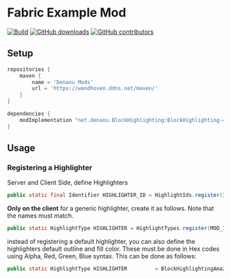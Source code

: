 # Fabric Example Mod

[![Build](https://github.com/JulianWww/StoppableSound-fabric/actions/workflows/build.yml/badge.svg)](https://github.com/JulianWww/StoppableSound-fabric/actions/workflows/build.yml)
[![GitHub downloads](https://img.shields.io/github/downloads/JulianWww/StoppableSound-fabric/total?label=Github%20downloads&logo=github)](https://github.com/JulianWww/StoppableSound-fabric/releases)
[![GitHub contributors](https://img.shields.io/github/contributors/JulianWww/BlockHighlighting-fabric?label=Contributors&logo=github)](https://github.com/JulianWww/BlockHighlighting-fabric/graphs/contributors)

## Setup

```gradle
repositories {
    maven {
        name = 'Denanu Mods'
        url = 'https://wandhoven.ddns.net/maven/'
    }
}

dependencies {
    modImplementation "net.denanu.BlockHighlighting:BlockHighlighting-<Minecraft_Version>:<StoppableSound_version>"
}
```

## Usage
### Registering a Highlighter
Server and Client Side, define Highlighters
```Java
public static final Identifier HIGHLIGHTER_ID = HighlightIds.register(Identifier.of(MOD_ID, "name"));
```
**Only on the client** for a generic highlighter, create it as follows. Note that the names must match.
```Java
public static HighlightType HIGHLIGHTER = HighlightTypes.register(MOD_ID, "name");
```
instead of registering a default highlighter, you can also define the highlighters default outline and fill color. These must be done in Hex codes using Alpha, Red, Green, Blue syntax. This can be done as follows:
```Java
public static HighlightType HIGHLIGHTER 		= BlockHighlightingAmaziaConfig.register(MOD_ID, "name", "#FFFFFFFF", "#20FFFFFF"); #outline , fill
```
